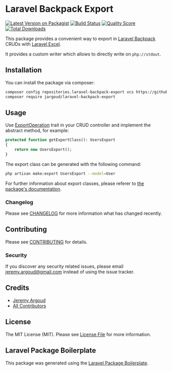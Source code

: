 # Laravel Backpack Export

[![Latest Version on Packagist](https://img.shields.io/packagist/v/jargoud/laravel-backpack-export.svg?style=flat-square)](https://packagist.org/packages/jargoud/laravel-backpack-export)
[![Build Status](https://img.shields.io/travis/jargoud/laravel-backpack-export/master.svg?style=flat-square)](https://travis-ci.org/jargoud/laravel-backpack-export)
[![Quality Score](https://img.shields.io/scrutinizer/g/jargoud/laravel-backpack-export.svg?style=flat-square)](https://scrutinizer-ci.com/g/jargoud/laravel-backpack-export)
[![Total Downloads](https://img.shields.io/packagist/dt/jargoud/laravel-backpack-export.svg?style=flat-square)](https://packagist.org/packages/jargoud/laravel-backpack-export)

This package provides a convenient way to export in [Laravel Backpack](https://backpackforlaravel.com/) CRUDs
with [Laravel Excel](https://laravel-excel.com/).

It provides a custom writer which allows to directly write on `php://stdout`.

## Installation

You can install the package via composer:

```bash
composer config repositories.laravel-backpack-export vcs https://github.com/jargoud/laravel-backpack-export.git
composer require jargoud/laravel-backpack-export
```

## Usage

Use [ExportOperation](./src/Http/Controllers/Operations/ExportOperation.php) trait in your CRUD controller and implement
the abstract method, for example:

``` php
protected function getExportClass(): UsersExport
{
    return new UsersExport();
}
```

The export class can be generated with the following command:

```bash
php artisan make:export UsersExport --model=User
```

For further information about export classes, please referer
to [the package's documentation](https://docs.laravel-excel.com/3.1/exports/).

### Changelog

Please see [CHANGELOG](CHANGELOG.md) for more information what has changed recently.

## Contributing

Please see [CONTRIBUTING](CONTRIBUTING.md) for details.

### Security

If you discover any security related issues, please email jeremy.argoud@gmail.com instead of using the issue tracker.

## Credits

- [Jeremy Argoud](https://github.com/jargoud)
- [All Contributors](../../contributors)

## License

The MIT License (MIT). Please see [License File](LICENSE.md) for more information.

## Laravel Package Boilerplate

This package was generated using the [Laravel Package Boilerplate](https://laravelpackageboilerplate.com).
